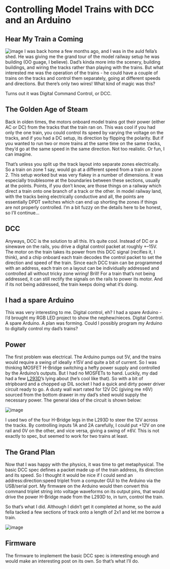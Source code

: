 # Controlling Model Trains with DCC and an Arduino

## ‎Hear My Train a Coming

![image][]
I was back home a few months ago, and I was in the auld fella’s shed. He
was giving me the grand tour of the model railway setup he was building
(OO guage, I believe). Dad’s kinda more into the scenery, building
buildings, and wiring the tracks rather than playing with the trains.
But what interested me was the operation of the trains - he could have a
couple of trains on the tracks and control them separately, going at
different speeds and directions. But there’s only two wires! What kind
of magic was this?

Turns out it was Digital Command Control, or DCC.

## The Golden Age of Steam

Back in olden times, the motors onboard model trains got their power
(either AC or DC) from the tracks that the train ran on. This was cool
if you had only the one train, you could control its speed by varying
the voltage on the tracks, and if you had a DC setup, its direction by
flipping the polarity. But if you wanted to run two or more trains at
the same time on the same tracks, they’d go at the same speed in the
same direction. Not too realistic. Or fun, I can imagine.

That’s unless you split up the track layout into separate zones
electrically. So a train on zone 1 say, would go at a different speed
from a train on zone 2. This setup worked but was very flakey in a
number of dimensions. It was especially troublesome at the boundaries
between these sections, usually at the points. Points, if you don’t
know, are those things on a railway which direct a train onto one branch
of a track or the other. In model railway land, with the tracks being
electrically conductive and all, the points are essentially DPDT
switches which can end up shorting the zones if things are not properly
controlled. I’m a bit fuzzy on the details here to be honest, so I’ll
continue…

## DCC

Anyways, DCC is the solution to all this. It’s quite cool. Instead of DC
or a sinewave on the rails, you drive a digital control packet at
roughly +–15V. The motor on the train takes its power from this DCC
signal (recifies it, I think), and a chip onboard each train decodes the
control packet to set the direction and speed of the train. Since each
DCC train can be programmed with an address, each train on a layout can
be individually addressed and controlled all without tricky zone wiring!
Brill! For a train that’s not being addressed, it can still rectify the
signals on the rails to power its motor. And if its not being addressed,
the train keeps doing what it’s doing.

## I had a spare Arduino

This was very interesting to me. Digital control, eh? I had a spare
Arduino - I’d brought my RGB LED project to show the nephew/nieces.
Digital Control. A spare Arduino. A plan was forming. Could I possibly
program my Arduino to digitally control my dad’s trains?

## Power

The first problem was electrical. The Arduino pumps out 5V, and the
trains would require a swing of ideally ±15V and quite a bit of current.
So I was thinking MOSFET H-Bridge switching a hefty power supply and
controlled by the Arduino’s outputs. But I had no MOSFETs to hand.
Luckily, my dad had a few [L293D][]’s lying about (he’s cool like that).
So with a bit of stripboard and a chopped up DIL socket I had a quick
and dirty power driver circuit ready to go. A dusty wall wart rated for
12V DC (giving me ±6V) sourced from the bottom drawer in my dad’s shed
would supply the necessary power. The general idea of the circuit is
shown below:

![image][1]

I used two of the four H-Bridge legs in the L293D to steer the 12V
across the tracks. By controlling inputs 1A and 2A carefully, I could
put +12V on one rail and 0V on the other, and vice versa, giving a swing
of ±6V. This is not exactly to spec, but seemed to work for two trains
at least.

## The Grand Plan

Now that I was happy with the physics, it was time to get metaphysical.
The basic DCC spec defines a packet made up of the train address, its
direction and its speed. So I thought it would be nice if I could send
an address:direction:speed triplet from a computer GUI to the Arduino
via the USB/serial port. My firmware on the Arduino would then convert
this command triplet string into voltage waveforms on its output pins,
that would drive the power H-Bridge made from the L293D to, in turn,
control the train.

So that’s what I did. Although I didn’t get it completed at home, so the
auld fella tacked a few sections of track onto a length of 2x1 and let
me borrow a train.

![image][2]
## Firmware

The firmware to implement the basic DCC spec is interesting enough and
would make an interesting post on its own. So that’s what I’ll do.

  [image]: https://github.com/russellporter/DCC-Controller/raw/master/doc/images/dcc_dads_train.jpg
  [L293D]: http://www.datasheetcatalog.com/datasheets_pdf/L/2/9/3/L293D.shtml
  [1]: https://github.com/russellporter/DCC-Controller/raw/master/doc/images/dcc_driver_circuit.png
  [2]: https://github.com/russellporter/DCC-Controller/raw/master/doc/images/dcc_system_setup.png

